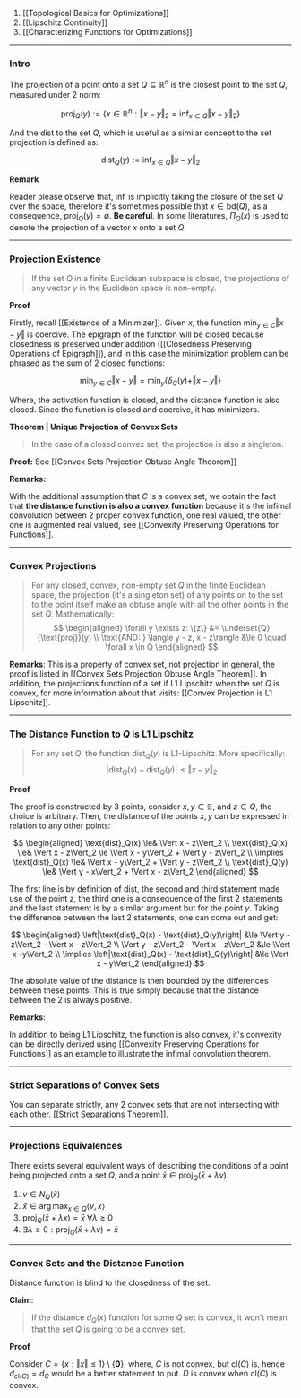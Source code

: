 1. [[Topological Basics for Optimizations]]
2. [[Lipschitz Continuity]]
3. [[Characterizing Functions for Optimizations]]


---
### **Intro**

The projection of a point onto a set $Q\subseteq\mathbb{R}^n$ is the closest point to the set $Q$, measured under 2 norm: 

$$
\text{proj}_Q(y) := 
\left\lbrace
    x\in \mathbb{R}^n: \Vert x - y\Vert_2 = \inf_{x\in Q}
    \Vert x - y\Vert_2
\right\rbrace
$$

And the dist to the set $Q$, which is useful as a similar concept to the set projection is defined as: 

$$
\text{dist}_Q(y):= 
    \inf_{x\in Q}\Vert x - y\Vert_2
$$


**Remark**

Reader please observe that, $\inf$ is implicitly taking the closure of the set $Q$ over the space, therefore it's sometimes possible that $x\in \text{bd}(Q)$, as a consequence, $\text{proj}_Q(y) = \emptyset$. **Be careful**. In some literatures, $\Pi_Q(x)$ is used to denote the projection of a vector $x$ onto a set $Q$. 

---
### **Projection Existence**

> If the set $Q$ in a finite Euclidean subspace is closed, the projections of any vector $y$ in the Euclidean space is non-empty. 

**Proof** 

Firstly, recall [[Existence of a Minimizer]]. Given $x$, the function $\min_{y\in C}\Vert x- y \Vert$ is coercive. The epigraph of the function will be closed because closedness is preserved under addition ([[Closedness Preserving Operations of Epigraph]]), and in this case the minimization problem can be phrased as the sum of 2 closed functions: 

$$
\min_{y\in C}\Vert x - y\Vert = \min_{y}\left\lbrace
    \delta_C(y) + \Vert x - y\Vert
\right\rbrace
$$

Where, the activation function is closed, and the distance function is also closed. Since the function is closed and coercive, it has minimizers. 


**Theorem | Unique Projection of Convex Sets**

> In the case of a closed convex set, the projection is also a singleton. 

**Proof:** See [[Convex Sets Projection Obtuse Angle Theorem]]

**Remarks:**

With the additional assumption that $C$ is a convex set, we obtain the fact that **the distance function is also a convex function** because it's the infimal convolution between 2 proper convex function, one real valued, the other one is augmented real valued, see [[Convexity Preserving Operations for Functions]]. 


---
### **Convex Projections**

> For any closed, convex, non-empty set $Q$ in the finite Euclidean space, the projection (it's a singleton set) of any points on to the set to the point itself make an obtuse angle with all the other points in the set $Q$. Mathematically: 
> $$
> \begin{aligned}
>     \forall y \exists z: \{z\} &= \underset{Q}{\text{proj}}(y)
>     \\
>     \text{AND: }
>     \langle y - z, x - z\rangle &\le 0 \quad \forall x \in Q
> \end{aligned}
> $$

**Remarks**: 
This is a property of convex set, not projection in general, the proof is listed in [[Convex Sets Projection Obtuse Angle Theorem]]. In addition, the projections function of a set if L1 Lipschitz when the set $Q$ is convex, for more information about that visits: [[Convex Projection is L1 Lipschitz]]. 


----
### **The Distance Function to $Q$ is L1 Lipschitz**

> For any set $Q$, the function $\text{dist}_Q(y)$ is L1-Lipschitz. More specifically: 
> $$
>     |\text{dist}_Q(x) - \text{dist}_Q(y)| \le \Vert x - y\Vert_2
> $$

**Proof**

The proof is constructed by 3 points, consider $x, y\in \mathbb{E}$, and $z \in Q$, the choice is arbitrary. Then, the distance of the points $x, y$ can be expressed in relation to any other points: 

$$
\begin{aligned}
    \text{dist}_Q(x) \le& \Vert x - z\Vert_2
    \\
    \text{dist}_Q(x) \le& \Vert x - z\Vert_2 \le \Vert x - y\Vert_2 + \Vert y - z\Vert_2
    \\
    \implies \text{dist}_Q(x) \le& \Vert x - y\Vert_2 + \Vert y - z\Vert_2
    \\
    \text{dist}_Q(y) \le&
    \Vert y - x\Vert_2 + \Vert x - z\Vert_2
\end{aligned}
$$

The first line is by definition of $\text{dist}$, the second and third statement made use of the point $z$, the third one is a consequence of the first 2 statements and the last statement is by a similar argument but for the point $y$. Taking the difference between the last 2 statements, one can come out and get: 

$$
\begin{aligned}
    \left|\text{dist}_Q(x) - \text{dist}_Q(y)\right|
    &\le 
    \Vert y - z\Vert_2 - \Vert x - z\Vert_2
    \\
    \Vert y - z\Vert_2 - \Vert x - z\Vert_2 
    &\le \Vert x -y\Vert_2
    \\
    \implies
    \left|\text{dist}_Q(x) - \text{dist}_Q(y)\right|
    &\le 
    \Vert x - y\Vert_2
\end{aligned}
$$

The absolute value of the distance is then bounded by the differences between these points. This is true simply because that the distance between the 2 is always positive. 


**Remarks**: 

In addition to being L1 Lipschitz, the function is also convex, it's convexity can be directly derived using [[Convexity Preserving Operations for Functions]] as an example to illustrate the infimal convolution theorem.


---
### **Strict Separations of Convex Sets**

You can separate strictly, any 2 convex sets that are not intersecting with each other. [[Strict Separations Theorem]]. 



---
### **Projections Equivalences**

There exists several equivalent ways of describing the conditions of a point being projected onto a set $Q$, and a point $\bar{x} \in \text{proj}_Q(\bar x + \lambda v)$. 

1. $v \in N_Q(\bar{x})$
2. $\bar x \in \arg\max_{x\in Q}\langle v, x\rangle$
3. $\text{proj}_Q(\bar{x} + \lambda x) = \bar x \; \forall\lambda \ge 0$
4. $\exists \lambda \ge 0 : \text{proj}_Q(\bar x + \lambda v) = \bar x$


---
### **Convex Sets and the Distance Function**

Distance function is blind to the closedness of the set. 

**Claim**: 

> If the distance $d_Q(x)$ function for some $Q$ set is convex, it won't mean that the set $Q$ is going to be a convex set. 

**Proof**

Consider $C = \{x: \Vert x\Vert \le 1\}\setminus \{\mathbf 0\}$. where, $C$ is not convex, but $\text{cl}(C)$ is, hence $d_{\text{cl}(C)} = d_{C}$ would be a better statement to put. $D$ is convex when $\text{cl}(C)$ is convex. 




